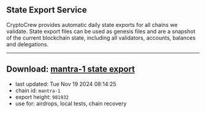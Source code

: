 ## State Export Service
CryptoCrew provides automatic daily state exports for all chains we validate. State export files can be used as genesis files and are a snapshot of the current blockchain state, including all validators, accounts, balances and delegations.

---
**Download: [mantra-1 state export](https://dl-eu2.ccvalidators.com/SERVICE/mantrachain/mantra-1_export_981932.json)**
---

- last updated: Tue Nov 19 2024 08:14:25
- chain id: `mantra-1`
- export height: `981932`
- use for: airdrops, local tests, chain recovery
